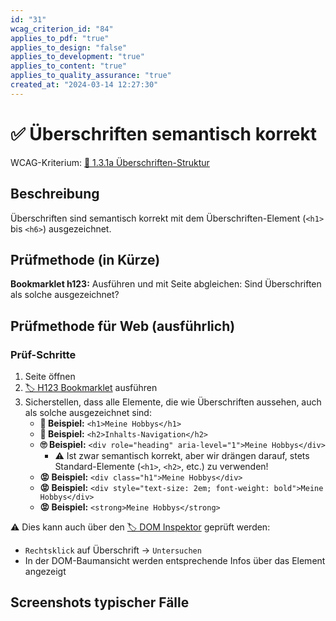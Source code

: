 ```yaml
---
id: "31"
wcag_criterion_id: "84"
applies_to_pdf: "true"
applies_to_design: "false"
applies_to_development: "true"
applies_to_content: "true"
applies_to_quality_assurance: "true"
created_at: "2024-03-14 12:27:30"
---
```


# ✅ Überschriften semantisch korrekt

WCAG-Kriterium: [📜 1.3.1a Überschriften-Struktur](..)

## Beschreibung

Überschriften sind semantisch korrekt mit dem Überschriften-Element (`<h1>` bis `<h6>`) ausgezeichnet.

## Prüfmethode (in Kürze)

**Bookmarklet h123:** Ausführen und mit Seite abgleichen: Sind Überschriften als solche ausgezeichnet?

## Prüfmethode für Web (ausführlich)

### Prüf-Schritte

1. Seite öffnen
1. [🏷️ H123 Bookmarklet](/de/tags/h123-bookmarklet) ausführen
1. Sicherstellen, dass alle Elemente, die wie Überschriften aussehen, auch als solche ausgezeichnet sind:
    - **🙂 Beispiel:** `<h1>Meine Hobbys</h1>`
    - **🙂 Beispiel:** `<h2>Inhalts-Navigation</h2>`
    - **🙄 Beispiel:** `<div role="heading" aria-level="1">Meine Hobbys</div>`
        - ⚠️ Ist zwar semantisch korrekt, aber wir drängen darauf, stets Standard-Elemente (`<h1>`, `<h2>`, etc.) zu verwenden!
    - **😡 Beispiel:** `<div class="h1">Meine Hobbys</div>`
    - **😡 Beispiel:** `<div style="text-size: 2em; font-weight: bold">Meine Hobbys</div>`
    - **😡 Beispiel:** `<strong>Meine Hobbys</strong>`

⚠️ Dies kann auch über den [🏷️ DOM Inspektor](/de/tags/dom-inspektor) geprüft werden:

- `Rechtsklick` auf Überschrift → `Untersuchen`
- In der DOM-Baumansicht werden entsprechende Infos über das Element angezeigt

## Screenshots typischer Fälle

